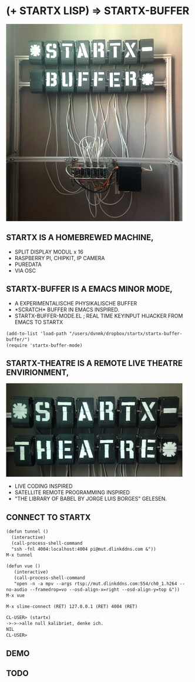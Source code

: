 # (+ STARTX LISP) => STARTX-BUFFER
![foto](media/startx-buffer.png)

## STARTX IS A HOMEBREWED MACHINE,
* SPLIT DISPLAY MODUL x 16
* RASPBERRY PI, CHIPKIT, IP CAMERA
* PUREDATA
* VIA OSC

## STARTX-BUFFER IS A EMACS MINOR MODE,
* A EXPERIMENTALISCHE PHYSIKALISCHE BUFFER
* \*SCRATCH\* BUFFER IN EMACS INSPIRED.
* STARTX-BUFFER-MODE.EL ; REAL TIME KEYINPUT HIJACKER FROM EMACS TO STARTX
```
(add-to-list 'load-path "/users/dvnmk/dropbox/startx/startx-buffer-buffer/")
(require 'startx-buffer-mode)
```

## STARTX-THEATRE IS A REMOTE LIVE THEATRE ENVIRIONMENT,
![foto](media/startx-theatre.png)

* LIVE CODING INSPIRED
* SATELLITE REMOTE PROGRAMMING INSPIRED 
* "THE LIBRARY OF BABEL BY JORGE LUIS BORGES" GELESEN.

## CONNECT TO STARTX
```
(defun tunnel ()
  (interactive)
  (call-process-shell-command
  "ssh -fnl 4004:localhost:4004 pi@mut.dlinkddns.com &"))
M-x tunnel
```
```
(defun vue ()
   (interactive)
   (call-process-shell-command
   "open -n -a mpv --args rtsp://mut.dlinkddns.com:554/ch0_1.h264 --no-audio --framedrop=vo --osd-align-x=right --osd-align-y=top &"))
M-x vue
```
```
M-x slime-connect (RET) 127.0.0.1 (RET) 4004 (RET)
```
```
CL-USER> (startx)
->->->alle null kalibriet, denke ich.
NIL
CL-USER>
```
## DEMO
## TODO
